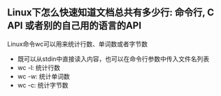 ## Linux下怎么快速知道文档总共有多少行: 命令行, C API 或者别的自己用的语言的API

Linux命令wc可以用来统计行数、单词数或者字节数
- 既可以从stdin中直接读入内容，也可以在命令行参数中传入文件名列表
- wc -l: 统计行数
- wc -w: 统计单词数
- wc -c: 统计字节数
